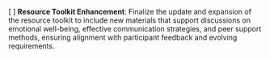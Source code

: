 [ ] **Resource Toolkit Enhancement**: Finalize the update and expansion of the resource toolkit to include new materials that support discussions on emotional well-being, effective communication strategies, and peer support methods, ensuring alignment with participant feedback and evolving requirements.